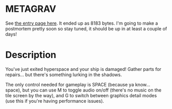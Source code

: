 # METAGRAV

See [the entry page here](https://js13kgames.com/entries/metagrav). It ended up as 8183 bytes.
I'm going to make a postmortem pretty soon so stay tuned, it should be up in at least a couple of days!

# Description

You've just exited hyperspace and your ship is damaged! Gather parts for repairs... but there's something lurking in the shadows.

The only control needed for gameplay is SPACE (because ya know... space), but you can use M to toggle audio on/off (there's no music on the tile screen by the way), and G to switch between graphics detail modes (use this if you're having performance issues).